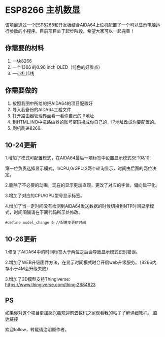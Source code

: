 # ESP8266 主机数显

  该项目通过一个ESP8266和开发板结合AIDA64上位机配置了一个可以显示电脑运行参数的小程序。目前项目处于起步阶段。希望大家可以一起完善！

## 你需要的材料

1. 一块8266
2. 一个1306 的0.96 inch OLED（纯色的好看点）
3. 一点杜邦线

## 你需要做的

1. 按照我图中所给的把AIDA64的项目配置好 
2. 导入我备份的AIDA64工程文件 
3. 打开路由器管理界面看一看你自己的IP地址 
4. 到HTML.INO中把路由器的账号密码换成你自己的，IP地址改成你要配置的。 
5. 刷机刷进8266. 

## 10-24更新

1.增加了模式可配置模式，在AIDA64最后一项标签中设置显示模式SET0&10!

第一位负责选择显示模式，1/CPU,0/GPU,2两个轮询显示，时间由后面的两位决定。

2.删除了不必要的动画，现在的显示更加直观，更改了对应的字体，偏向扁平化。

3.增加了对应的CPU/GPU型号显示标签。

4.增加了当一定时间没有检测到AIDA64发送数据的时候切换到NTP时间显示模式，时间间隔请在下面代码所示处修改。

```
#define model_change 6 //配置变更的时间
```

## 10-26更新

1.修复了AIDA64中的时间标签大于两位之后会导致显示模式识别错误。

2.增加了WEB升级固件方法，在显示时间模式时会开启web升级服务。（8266内存小于4M会升级失败）

3.增加了3D模型支持Thingiverse: https://www.thingiverse.com/thing:2884823

## PS

如果你对这个项目更加感兴趣欢迎前去数码之家观看我的帖子了解详细教程。[ 直达链接 ](https://www.mydigit.cn/forum.php?mod=viewthread&tid=126778&extra=)

欢迎follow，转载请注明原作者。